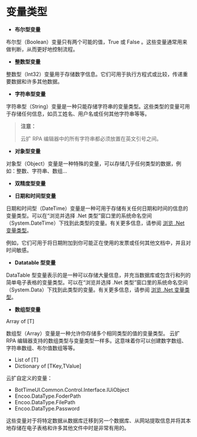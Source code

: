 # 变量类型

- **布尔型变量**

布尔型（Boolean）变量只有两个可能的值，True 或 False 。这些变量通常用来做判断，从而更好地控制流程。

- **整数型变量**

整数型（Int32）变量用于存储数字信息。它们可用于执行方程式或比较，传递重要数据和许多其他数据。

- **字符串型变量**

字符串型（String）变量是一种只能存储字符串的变量类型。这些类型的变量可用于存储任何信息，如员工姓名、用户名或任何其他字符串等等。

> **注意：**
>
> 云扩 RPA 编辑器中的所有字符串都必须放置在英文引号之间。

- **对象型变量**

对象型（Object）变量是一种特殊的变量，可以存储几乎任何类型的数据，例如：整数、字符串、数组…

- **双精度型变量**



- **日期和时间型变量**

日期和时间型（DateTime）变量是一种可用于存储有关任何日期和时间的信息的变量类型。可以在“浏览并选择 .Net 类型”窗口里的系统命名空间（System.DateTime）下找到此类型的变量。有关更多信息，请参阅 [浏览 .Net 变量类型](./Variables.md)。

例如，它们可用于将日期附加到你可能正在使用的发票或任何其他文档中，并且对时间敏感。

- **Datatable 型变量**

DataTable 型变量表示的是一种可以存储大量信息，并充当数据库或包含行和列的简单电子表格的变量类型。可以在“浏览并选择 .Net 类型”窗口里的系统命名空间（System.Data）下找到此类型的变量。有关更多信息，请参阅 [浏览 .Net 变量类型](./Variables.md)。

- **数组型变量**

Array of [T]

数组型（Array）变量是一种允许你存储多个相同类型的值的变量类型。
云扩 RPA 编辑器支持的数组类型与变量类型一样多。这意味着你可以创建数字数组、字符串数组、布尔值数组等等。

- List of [T]
- Dictionary of [TKey,TValue]



云扩自定义的变量：

- BotTimeUI.Common.Control.Interface.IUiObject
- Encoo.DataType.FoderPath
- Encoo.DataType.FilePath
- Encoo.DataType.Password



这些变量对于将特定数据从数据库迁移到另一个数据库、从网站提取信息并将其本地存储在电子表格和许多其他文件中时是非常有用的。
